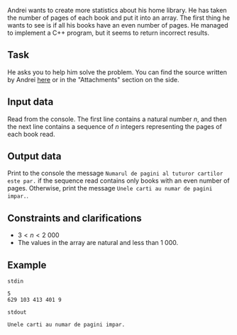 Andrei wants to create more statistics about his home library. He has taken the number of pages of each book and put it into an array. The first thing he wants to see is if all his books have an even number of pages. He managed to implement a C++ program, but it seems to return incorrect results.

## Task

He asks you to help him solve the problem. You can find the source written by Andrei [here](decisional.cpp) or in the "Attachments" section on the side.

## Input data

Read from the console. The first line contains a natural number $n$, and then the next line contains a sequence of $n$ integers representing the pages of each book read.

## Output data

Print to the console the message `Numarul de pagini al tuturor cartilor este par.` if the sequence read contains only books with an even number of pages. Otherwise, print the message `Unele carti au numar de pagini impar.`.

## Constraints and clarifications

- $3 < n < 2\ 000$
- The values in the array are natural and less than $1\ 000$.

## Example
`stdin`
```
5
629 103 413 401 9
```
`stdout`
```
Unele carti au numar de pagini impar.
```

